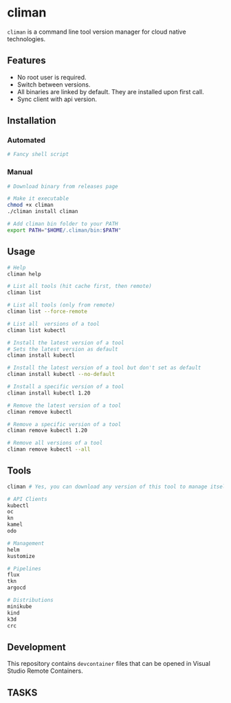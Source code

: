 # climan

`climan` is a command line tool version manager for cloud native technologies.

## Features
- No root user is required.
- Switch between versions.
- All binaries are linked by default. They are installed upon first call.
- Sync client with api version.

## Installation
### Automated
```bash
# Fancy shell script
```

### Manual
```bash
# Download binary from releases page

# Make it executable
chmod +x climan
./climan install climan

# Add climan bin folder to your PATH
export PATH="$HOME/.climan/bin:$PATH"
```

## Usage
```bash
# Help
climan help

# List all tools (hit cache first, then remote)
climan list

# List all tools (only from remote)
climan list --force-remote

# List all  versions of a tool
climan list kubectl

# Install the latest version of a tool
# Sets the latest version as default
climan install kubectl

# Install the latest version of a tool but don't set as default
climan install kubectl --no-default

# Install a specific version of a tool
climan install kubectl 1.20

# Remove the latest version of a tool
climan remove kubectl

# Remove a specific version of a tool
climan remove kubectl 1.20

# Remove all versions of a tool
climan remove kubectl --all
```

## Tools
```bash
climan # Yes, you can download any version of this tool to manage itself

# API Clients
kubectl
oc
kn
kamel
odo

# Management
helm
kustomize

# Pipelines
flux
tkn
argocd

# Distributions
minikube
kind
k3d
crc
```
## Development
This repository contains `devcontainer` files that can be opened in Visual Studio Remote Containers.

## TASKS
